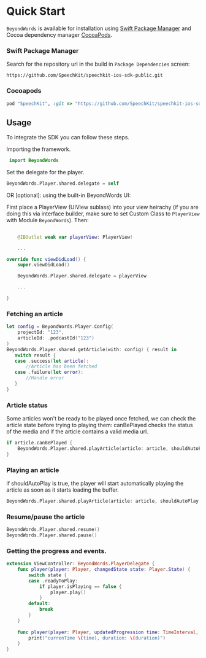 # Quick Start

`BeyondWords` is available for installation using [Swift Package Manager](https://www.swift.org/package-manager/) and Cocoa dependency manager [CocoaPods](http://cocoapods.org/).

### Swift Package Manager

Search for the repository url in the build in `Package Dependencies` screen:

```
https://github.com/SpeechKit/speechkit-ios-sdk-public.git
```

### Cocoapods

```ruby
pod "SpeechKit", :git => "https://github.com/SpeechKit/speechkit-ios-sdk-public.git"
```

## Usage

To integrate the SDK you can follow these steps.

Importing the framework.

``` Swift
 import BeyondWords
```

Set the delegate for the player.

``` Swift
BeyondWords.Player.shared.delegate = self
```

OR [optional]: using the built-in BeyondWords UI:

First place a PlayerView (UIView sublass) into your view heirachy (if you are doing this via interface builder, make sure to set Custom Class to `PlayerView` with Module `BeyondWords`). Then:
``` Swift
    
    @IBOutlet weak var playerView: PlayerView!

    ...

override func viewDidLoad() {
    super.viewDidLoad()

    BeyondWords.Player.shared.delegate = playerView

    ...

}
```

### Fetching an article 

``` Swift
let config = BeyondWords.Player.Config(
    projectId: "123",
    articleId: .podcastId("123")
)
BeyondWords.Player.shared.getArticle(with: config) { result in
   switch result {
   case .success(let article):
       //Article has been fetched
   case .failure(let error):
       //Handle error
   }
}
```


### Article status

Some articles won't be ready to be played once fetched, we can check the article state before trying to playing them:
canBePlayed checks the status of the media and if the article contains a valid media url.

``` Swift
if article.canBePlayed {
    BeyondWords.Player.shared.playArticle(article: article, shouldAutoPlay: true)
}
```


### Playing an article

if shouldAutoPlay is true, the player will start automatically playing the article as soon as it starts loading the buffer.

``` Swift
BeyondWords.Player.shared.playArticle(article: article, shouldAutoPlay: true)
```


### Resume/pause the article

``` Swift
BeyondWords.Player.shared.resume()
BeyondWords.Player.shared.pause()
```


### Getting the progress and events.

``` Swift
extension ViewController: BeyondWords.PlayerDelegate {
    func player(player: Player, changedState state: Player.State) {
        switch state {
        case .readyToPlay:
            if player.isPlaying == false {
                player.play()
            }
        default:
            break
        }
    }
    
    func player(player: Player, updatedProgression time: TimeInterval, duration: TimeInterval) {
        print("currenTime \(time), duration: \(duration)")
    }
}
```
